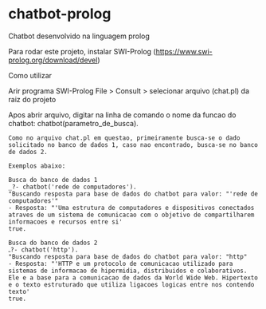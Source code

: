 # chatbot-prolog
Chatbot desenvolvido na linguagem prolog

Para rodar este projeto, instalar SWI-Prolog (https://www.swi-prolog.org/download/devel)

Como utilizar

Arir programa SWI-Prolog
    File > Consult > selecionar arquivo (chat.pl) da raiz do projeto

Apos abrir  arquivo, digitar na linha de comando o nome da funcao do chatbot:
    chatbot(parametro_de_busca).

    Como no arquivo chat.pl em questao, primeiramente busca-se o dado solicitado no banco de dados 1, caso nao encontrado, busca-se no banco de dados 2.

    Exemplos abaixo:

    Busca do banco de dados 1
    _?- chatbot('rede de computadores').
    "Buscando resposta para base de dados do chatbot para valor: "'rede de computadores'" 
    - Resposta: "'Uma estrutura de computadores e dispositivos conectados atraves de um sistema de comunicacao com o objetivo de compartilharem informacoes e recursos entre si'
    true.

    Busca do banco de dados 2
    ߺ?- chatbot('http').
    "Buscando resposta para base de dados do chatbot para valor: "http" 
    - Resposta: "'HTTP e um protocolo de comunicacao utilizado para sistemas de informacao de hipermidia, distribuidos e colaborativos. Ele e a base para a comunicacao de dados da World Wide Web. Hipertexto e o texto estruturado que utiliza ligacoes logicas entre nos contendo texto'
    true.

